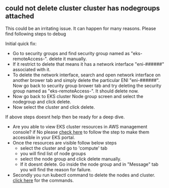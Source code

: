 ## could not delete cluster cluster has nodegroups attached

This could be an irritating issue. It can happen for many reasons. Please find following steps to debug

Initial quick fix: 
- Go to security groups and find security group named as "eks-remoteAccess-". delete it manually. 
- If it restrict to delete that means it has a network interface "eni-######" associated with it.
- To delete the network interface, search and open network interface on another brower tab and simply delete the particular ENI "eni-######". Now go back to security group brower tab and try deleting the  security group named as "eks-remoteAccess-". It should delete now. 
- Now go back to EKS cluster Node group screen and select the nodegroup and click delete. 
- Now select the cluster and click delete.

If above steps doesnt help then be ready for a deep dive. 

- Are you able to view EKS cluster resources in AWS management console? if No please [check here](https://github.com/e2eSolutionArchitect/KEDB/blob/main/aws/eks/your%20current%20user%20or%20role%20does%20not%20have%20access%20to%20kubernetes.md) to follow the step to make them accessible in your EKS portal. 
- Once the resources are visible follow below steps
  - select the cluster and go to 'compute' tab
  - you will find list of node groups
  - select the node group and click delete manually.
  - If it doesnt delete. Go inside the node group and in "Message" tab you will find the reason for failure. 
- Secondly you run kubectl command to delete the nodes and cluster. [click here](https://github.com/e2eSolutionArchitect/scripts/blob/main/kubernetes/k8s-handy-commands.md) for the commands. 
